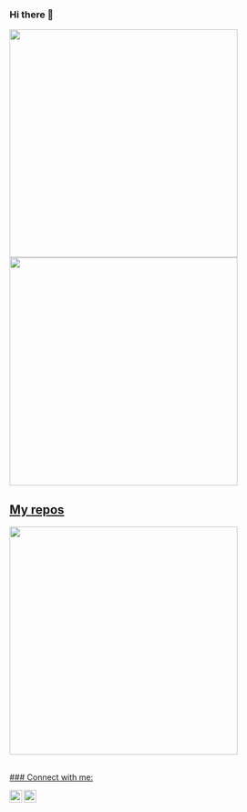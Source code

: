 ### Hi there 👋

<p align="left">
  <a href="https://github.com/PereyraRodrigo"><img width="400" src="https://github-readme-stats.vercel.app/api?username=PereyraRodrigo&show_icons=true&theme=chartreuse-dark">
  <a href="https://github.com/PereyraRodrigo"><img width="400" src="https://github-readme-stats.vercel.app/api/top-langs/?username=PereyraRodrigo&hide=scss,c,hack,makefile&langs_count=10&layout=compact&theme=chartreuse-dark">
</p>
    
## My repos
    
<p align="left">
  
   <a href="https://github.com/PereyraRodrigo/Aviel"><img width="400" src="https://github-readme-stats.vercel.app/api/pin/?username=PereyraRodrigo&repo=combustible&langs_count=5&theme=chartreuse-dark">
  <!--<a href="https://github.com/SebastianRost/php_crud_2"><img width="400" src="https://github-readme-stats.vercel.app/api/pin/?username=SebastianRost&repo=php_crud_2&layout=compact&theme=chartreuse-dark">
  <a href="https://github.com/SebastianRost/pagina-hoteleria"><img width="400" src="https://github-readme-stats.vercel.app/api/pin/?username=SebastianRost&repo=pagina-hoteleria&langs_count=3&layout=compact&theme=chartreuse-dark">
  <a href="https://github.com/SebastianRost/TP_Laboratorio_1_2021"><img width="400" src="https://github-readme-stats.vercel.app/api/pin/?username=SebastianRost&card_height=300&&repo=TP_Laboratorio_1_2021&langs_count=5&layout=compact&theme=chartreuse-dark">-->
</p>

<br />
 ### Connect with me:

[<img align="left" alt="Pereyra Rodrigo | LinkedIn" width="22px" src="https://cdn.jsdelivr.net/npm/simple-icons@v3/icons/linkedin.svg" />][linkedin]
[<img align="left" alt="Pereyra Rodrigo | Instagram" width="22px" src="https://cdn.jsdelivr.net/npm/simple-icons@v3/icons/instagram.svg" />][instagram]

<!--
**PereyraRodrigo/PereyraRodrigo** is a ✨ _special_ ✨ repository because its `README.md` (this file) appears on your GitHub profile.

Here are some ideas to get you started:

- 🔭 I’m currently working on ...
- 🌱 I’m currently learning ...
- 👯 I’m looking to collaborate on ...
- 🤔 I’m looking for help with ...
- 💬 Ask me about ...
- 📫 How to reach me: ...
- 😄 Pronouns: ...
- ⚡ Fun fact: ...
-->
[linkedin]: https://www.linkedin.com/in/pereyrarodrigo/
[instagram]: https://www.instagram.com/rodrigoelianp/
